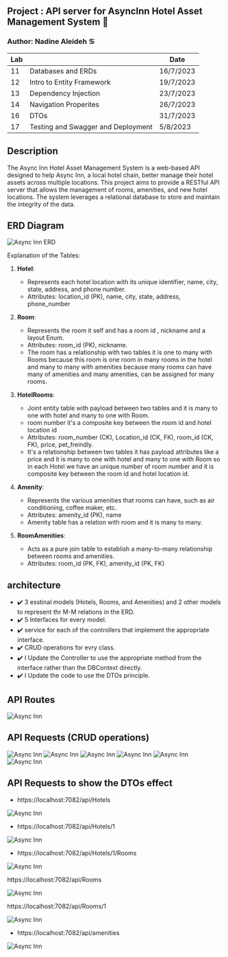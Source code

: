 ## Project : API server for AsyncInn Hotel Asset Management System :house_with_garden:

### Author: Nadine Aleideh :cancer:


| Lab  |  | Date     |
| ---- |   -----    |  -----   |
| 11  | Databases and ERDs | 16/7/2023  |
| 12  | Intro to Entity Framework | 19/7/2023 |
| 13  | Dependency Injection | 23/7/2023      |
| 14  | Navigation Properites | 26/7/2023      |
| 16  | DTOs | 31/7/2023      |
| 17  | Testing and Swagger and Deployment | 5/8/2023      |

## Description

The Async Inn Hotel Asset Management System is a web-based API designed to help Async Inn, a local hotel chain, better manage their hotel assets across multiple locations. This project aims to provide a RESTful API server that allows the management of rooms, amenities, and new hotel locations. The system leverages a relational database to store and maintain the integrity of the data.


## ERD Diagram

![Async Inn ERD](./assets/ERDhotel.png)

Explanation of the Tables:

1. **Hotel**:
   - Represents each hotel location with its unique identifier, name, city, state, address, and phone number.
   - Attributes: location_id (PK), name, city, state, address, phone_number

2. **Room**:
   - Represents the room it self and has a room id , nickname and a layout Enum.
   - Attributes: room_id (PK), nickname.
   - The room has a relationship with two tables it is one to many with Rooms because this room is one room in many rooms in the hotel and many to many with amenities because many rooms can have many of amenities and many amenities, can be assigned for many rooms.

3. **HotelRooms**:
   - Joint entity table with payload between two tables and it is many to one with hotel and many to one with Room.
   - room number it's a composite key between the room id and hotel location id
   - Attributes: room_number (CK), Location_id (CK, FK), room_id (CK, FK), price, pet_freindly.
   - It's a relationship between two tables it has payload attributes like a price and it is many to one with hotel and many to one with Room so in each Hotel we have an unique number of room number and it is composite key between the room id and hotel location id.

4. **Amenity**:
   - Represents the various amenities that rooms can have, such as air conditioning, coffee maker, etc.
   - Attributes: amenity_id (PK), name
   - Amenity table has a relation with room and it is many to many.

5. **RoomAmenities**:
   - Acts as a pure join table to establish a many-to-many relationship between rooms and amenities.
   - Attributes: room_id (PK, FK), amenity_id (PK, FK)

   
## architecture 

- :heavy_check_mark: 3 esstinal models (Hotels, Rooms, and Amenities) and 2 other models to represent thr M-M relations in the ERD.
- :heavy_check_mark: 5 Interfaces for every model.
- :heavy_check_mark: service for each of the controllers that implement the appropriate interface.
- :heavy_check_mark: CRUD operations for evry class.
- :heavy_check_mark: I Update the Controller to use the appropriate method from the interface rather than the DBContext directly.
- :heavy_check_mark: I Update the code to use the DTOs principle.

## API Routes

![Async Inn](./assets/Lab14routes.png)

## API Requests (CRUD operations)

![Async Inn](./assets/GetRooms.PNG)
![Async Inn](./assets/GetRoom.PNG)
![Async Inn](./assets/GetAmenities.PNG)
![Async Inn](./assets/GetAmenity.PNG)
![Async Inn](./assets/PostHotel.PNG)
![Async Inn](./assets/DeleteHotel.PNG)

## API Requests to show the DTOs effect

- https://localhost:7082/api/Hotels

![Async Inn](./assets/hotels.png)

- https://localhost:7082/api/Hotels/1

![Async Inn](./assets/hotel.png)

- https://localhost:7082/api/Hotels/1/Rooms

![Async Inn](./assets/hotelrooms.png)

https://localhost:7082/api/Rooms

![Async Inn](./assets/Rooms.png)

https://localhost:7082/api/Rooms/1

![Async Inn](./assets/room.png)

- https://localhost:7082/api/amenities

![Async Inn](./assets/amenities.png)

